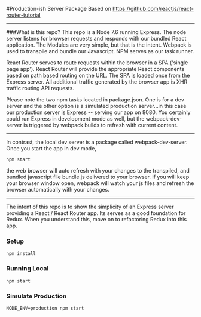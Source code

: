 #Production-ish Server
Package Based on https://github.com/reactjs/react-router-tutorial

___

###What is this repo?
This repo is a Node 7.6 running Express. The node server listens for browser requests and responds with
our bundled React application. The Modules are very simple, but that is the intent. Webpack is used to transpile and
bundle our Javascript. NPM serves as our task runner.

React Router serves to route requests within the browser in a SPA ('single page app'). React Router will provide the
appropriate React components based on path based routing on the URL. The SPA is loaded once from the Express server.
All additional traffic generated by the browser app is XHR traffic routing API requests.

Please note the two npm tasks located in package.json. One is for a dev server and the other option is a simulated
production server...in this case our production server is Express -- serving our app on 8080.  You certainly could run
Express in development mode as well, but the webpack-dev-server is triggered by webpack builds to refresh with current
content.

---

In contrast, the local dev server is a package called webpack-dev-server. Once you start the app in dev mode,

`npm start`

the web browser will auto refresh with your changes to the transpiled, and bundled javascript file bundle.js delivered
to your browser. If you will keep your browser window open, webpack will watch your js files and refresh the browser
automatically with your changes.

___

The intent of this repo is to show the simplicity of an Express server providing a React / React Router app. Its serves
as a good foundation for Redux. When you understand this, move on to refactoring Redux into this app.


### Setup
`npm install`

### Running Local

`npm start`

### Simulate Production

`NODE_ENV=production npm start`
